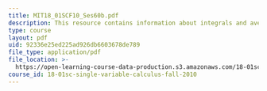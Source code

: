```yaml
---
title: MIT18_01SCF10_Ses60b.pdf
description: This resource contains information about integrals and averages.
type: course
layout: pdf
uid: 92336e25ed225ad926db6603678de789
file_type: application/pdf
file_location: >-
  https://open-learning-course-data-production.s3.amazonaws.com/18-01sc-single-variable-calculus-fall-2010/92336e25ed225ad926db6603678de789_MIT18_01SCF10_Ses60b.pdf
course_id: 18-01sc-single-variable-calculus-fall-2010
---
```

